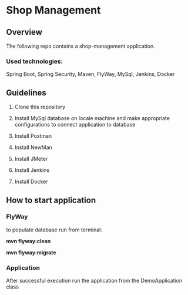 # Shop Management

## Overview

The following repo contains a shop-management application.

### Used technologies:

   Spring Boot, Spring Security, Maven, FlyWay, MySql, Jenkins, Docker
   
## Guidelines

1. Clone this repository

2. Install MySql database on locale machine and make appropriate configurations to connect application to database

3. Install Postman

4. Install NewMan

5. Install JMeter

6. Install Jenkins

7. Install Docker


## How to start application

### FlyWay

to populate database run from terminal:

**mvn flyway:clean**

**mvn flyway:migrate**

### Application

After successful execution run the application from the DemoApplication class  
